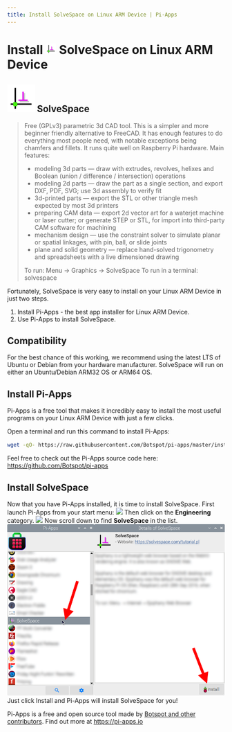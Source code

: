 ```yaml
---
title: Install SolveSpace on Linux ARM Device | Pi-Apps
---
```

<div class="simple-install-content content">

# Install <img src="/img/app-icons/SolveSpace/icon-64.png" height=24> SolveSpace on Linux ARM Device

## <img src="/img/app-icons/SolveSpace/icon-64.png"> SolveSpace
> Free (GPLv3) parametric 3d CAD tool.
> This is a simpler and more beginner friendly alternative to FreeCAD. It has enough features to do everything most people need, with notable exceptions being chamfers and fillets.
> It runs quite well on Raspberry Pi hardware.
> Main features:
> - modeling 3d parts — draw with extrudes, revolves, helixes and Boolean (union / difference / intersection) operations
> - modeling 2d parts — draw the part as a single section, and export DXF, PDF, SVG; use 3d assembly to verify fit
> - 3d-printed parts — export the STL or other triangle mesh expected by most 3d printers
> - preparing CAM data — export 2d vector art for a waterjet machine or laser cutter; or generate STEP or STL, for import into third-party CAM software for machining
> - mechanism design — use the constraint solver to simulate planar or spatial linkages, with pin, ball, or slide joints
> - plane and solid geometry — replace hand-solved trigonometry and spreadsheets with a live dimensioned drawing
> 
> To run: Menu -> Graphics -> SolveSpace
> To run in a terminal: solvespace

Fortunately, SolveSpace is very easy to install on your Linux ARM Device in just two steps.
1. Install Pi-Apps - the best app installer for Linux ARM Device.
2. Use Pi-Apps to install SolveSpace.
</div>
<div class="simple-install-content content">

## Compatibility
For the best chance of this working, we recommend using the latest LTS of Ubuntu or Debian from your hardware manufacturer.
SolveSpace will run on either an Ubuntu/Debian ARM32 OS or ARM64 OS.
</div>
<div class="simple-install-content content">

## Install Pi-Apps

Pi-Apps is a free tool that makes it incredibly easy to install the most useful programs on your Linux ARM Device with just a few clicks.

Open a terminal and run this command to install Pi-Apps:
```bash
wget -qO- https://raw.githubusercontent.com/Botspot/pi-apps/master/install | bash
```
Feel free to check out the Pi-Apps source code here: https://github.com/Botspot/pi-apps
</div>
<div class="simple-install-content content">

## Install SolveSpace

Now that you have Pi-Apps installed, it is time to install SolveSpace.
First launch Pi-Apps from your start menu:
<img src="/img/start-menu.png">
Then click on the <b>Engineering</b> category.
<img src="/img/category-selections/Engineering.png">
Now scroll down to find <b>SolveSpace</b> in the list.
<img src="/img/app-icons/SolveSpace/app-selection.png">
Just click Install and Pi-Apps will install SolveSpace for you!
</div>
<div class="simple-install-content content">

Pi-Apps is a free and open source tool made by [Botspot and other contributors](/about/#contributors). Find out more at https://pi-apps.io
</div>
